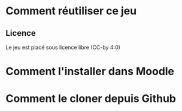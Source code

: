 # Comment réutiliser ce jeu

## Licence

Le jeu est placé sous licence libre (CC-by 4:0)

# Comment l'installer dans Moodle

# Comment le cloner depuis Github


